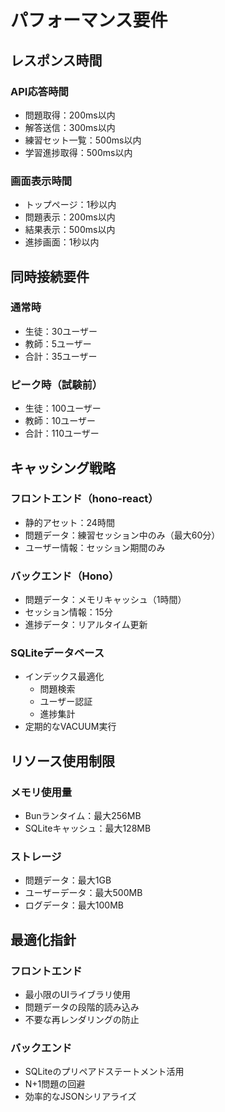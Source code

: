 # パフォーマンス要件

## レスポンス時間
### API応答時間
- 問題取得：200ms以内
- 解答送信：300ms以内
- 練習セット一覧：500ms以内
- 学習進捗取得：500ms以内

### 画面表示時間
- トップページ：1秒以内
- 問題表示：200ms以内
- 結果表示：500ms以内
- 進捗画面：1秒以内

## 同時接続要件
### 通常時
- 生徒：30ユーザー
- 教師：5ユーザー
- 合計：35ユーザー

### ピーク時（試験前）
- 生徒：100ユーザー
- 教師：10ユーザー
- 合計：110ユーザー

## キャッシング戦略
### フロントエンド（hono-react）
- 静的アセット：24時間
- 問題データ：練習セッション中のみ（最大60分）
- ユーザー情報：セッション期間のみ

### バックエンド（Hono）
- 問題データ：メモリキャッシュ（1時間）
- セッション情報：15分
- 進捗データ：リアルタイム更新

### SQLiteデータベース
- インデックス最適化
  - 問題検索
  - ユーザー認証
  - 進捗集計
- 定期的なVACUUM実行

## リソース使用制限
### メモリ使用量
- Bunランタイム：最大256MB
- SQLiteキャッシュ：最大128MB

### ストレージ
- 問題データ：最大1GB
- ユーザーデータ：最大500MB
- ログデータ：最大100MB

## 最適化指針
### フロントエンド
- 最小限のUIライブラリ使用
- 問題データの段階的読み込み
- 不要な再レンダリングの防止

### バックエンド
- SQLiteのプリペアドステートメント活用
- N+1問題の回避
- 効率的なJSONシリアライズ

